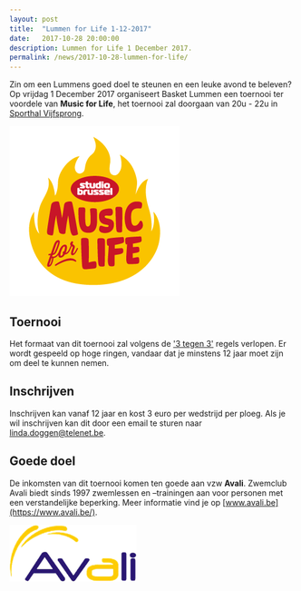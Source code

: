 ```yaml
---
layout: post
title:  "Lummen for Life 1-12-2017"
date:   2017-10-28 20:00:00
description: Lummen for Life 1 December 2017.
permalink: /news/2017-10-28-lummen-for-life/
---
```

Zin om een Lummens goed doel te steunen en een leuke avond te beleven? Op vrijdag 1 December 2017 organiseert Basket Lummen een toernooi ter voordele van **Music for Life**, het toernooi zal doorgaan van 20u - 22u in [Sporthal Vijfsprong](/club/sporthal/).

![Music for Life](/news/img/musicforlife.png)

## Toernooi

Het formaat van dit toernooi zal volgens de ['3 tegen 3'](http://www.basketbal.vlaanderen/competitie/3x3) regels verlopen. 
Er wordt gespeeld op hoge ringen, vandaar dat je minstens 12 jaar moet zijn om deel te kunnen nemen.

## Inschrijven

Inschrijven kan vanaf 12 jaar en kost 3 euro per wedstrijd per ploeg. Als je wil inschrijven kan dit door een email te sturen naar [linda.doggen@telenet.be](mailto://linda.doggen@telenet.be).

## Goede doel

De inkomsten van dit toernooi komen ten goede aan vzw **Avali**. Zwemclub Avali biedt sinds 1997 zwemlessen en –trainingen aan voor personen met een verstandelijke beperking. Meer informatie vind je op [www.avali.be](https://www.avali.be/).

![Avali](/news/img/avali.png)
